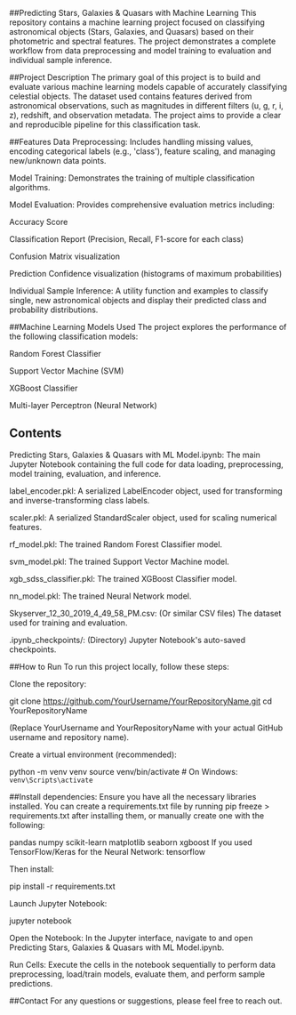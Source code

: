 ##Predicting Stars, Galaxies & Quasars with Machine Learning
This repository contains a machine learning project focused on classifying astronomical objects (Stars, Galaxies, and Quasars) based on their photometric and spectral features. The project demonstrates a complete workflow from data preprocessing and model training to evaluation and individual sample inference.

##Project Description
The primary goal of this project is to build and evaluate various machine learning models capable of accurately classifying celestial objects. The dataset used contains features derived from astronomical observations, such as magnitudes in different filters (u, g, r, i, z), redshift, and observation metadata. The project aims to provide a clear and reproducible pipeline for this classification task.

##Features
Data Preprocessing: Includes handling missing values, encoding categorical labels (e.g., 'class'), feature scaling, and managing new/unknown data points.

Model Training: Demonstrates the training of multiple classification algorithms.

Model Evaluation: Provides comprehensive evaluation metrics including:

Accuracy Score

Classification Report (Precision, Recall, F1-score for each class)

Confusion Matrix visualization

Prediction Confidence visualization (histograms of maximum probabilities)

Individual Sample Inference: A utility function and examples to classify single, new astronomical objects and display their predicted class and probability distributions.

##Machine Learning Models Used
The project explores the performance of the following classification models:

Random Forest Classifier

Support Vector Machine (SVM)

XGBoost Classifier

Multi-layer Perceptron (Neural Network)

## Contents
Predicting Stars, Galaxies & Quasars with ML Model.ipynb: The main Jupyter Notebook containing the full code for data loading, preprocessing, model training, evaluation, and inference.

label_encoder.pkl: A serialized LabelEncoder object, used for transforming and inverse-transforming class labels.

scaler.pkl: A serialized StandardScaler object, used for scaling numerical features.

rf_model.pkl: The trained Random Forest Classifier model.

svm_model.pkl: The trained Support Vector Machine model.

xgb_sdss_classifier.pkl: The trained XGBoost Classifier model.

nn_model.pkl: The trained Neural Network model.

Skyserver_12_30_2019_4_49_58_PM.csv: (Or similar CSV files) The dataset used for training and evaluation.

.ipynb_checkpoints/: (Directory) Jupyter Notebook's auto-saved checkpoints.

##How to Run
To run this project locally, follow these steps:

Clone the repository:

git clone https://github.com/YourUsername/YourRepositoryName.git
cd YourRepositoryName

(Replace YourUsername and YourRepositoryName with your actual GitHub username and repository name).

Create a virtual environment (recommended):

python -m venv venv
source venv/bin/activate  # On Windows: `venv\Scripts\activate`

##Install dependencies:
Ensure you have all the necessary libraries installed. You can create a requirements.txt file by running pip freeze > requirements.txt after installing them, or manually create one with the following:

pandas
numpy
scikit-learn
matplotlib
seaborn
xgboost
If you used TensorFlow/Keras for the Neural Network:
tensorflow

Then install:

pip install -r requirements.txt

Launch Jupyter Notebook:

jupyter notebook

Open the Notebook: In the Jupyter interface, navigate to and open Predicting Stars, Galaxies & Quasars with ML Model.ipynb.

Run Cells: Execute the cells in the notebook sequentially to perform data preprocessing, load/train models, evaluate them, and perform sample predictions.

##Contact
For any questions or suggestions, please feel free to reach out.
